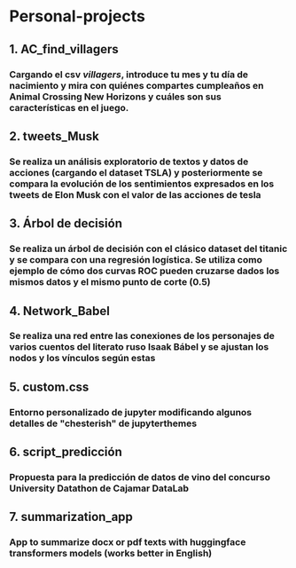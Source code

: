 # Personal-projects

## 1. AC_find_villagers 
### Cargando el csv *villagers*, introduce tu mes y tu día de nacimiento y mira con quiénes compartes cumpleaños en Animal Crossing New Horizons y cuáles son sus características en el juego.

## 2. tweets_Musk
### Se realiza un análisis exploratorio de textos y datos de acciones (cargando el dataset TSLA) y posteriormente se compara la evolución de los sentimientos expresados en los tweets de Elon Musk con el valor de las acciones de tesla 

## 3. Árbol de decisión
### Se realiza un árbol de decisión con el clásico dataset del titanic y se compara con una regresión logística. Se utiliza como ejemplo de cómo dos curvas ROC pueden cruzarse dados los mismos datos y el mismo punto de corte (0.5)

## 4. Network_Babel
### Se realiza una red entre las conexiones de los personajes de varios cuentos del literato ruso Isaak Bábel y se ajustan los nodos y los vínculos según estas

## 5. custom.css
### Entorno personalizado de jupyter modificando algunos detalles de "chesterish" de jupyterthemes

## 6. script_predicción
### Propuesta para la predicción de datos de vino del concurso University Datathon de Cajamar DataLab

## 7. summarization_app
### App to summarize docx or pdf texts with huggingface transformers models (works better in English)
